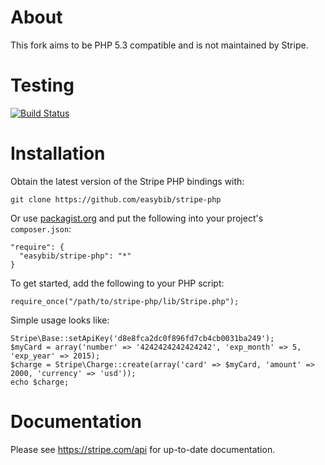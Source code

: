# About

This fork aims to be PHP 5.3 compatible and is not maintained by Stripe.

# Testing

[![Build Status](https://secure.travis-ci.org/easybib/stripe-php.png?branch=master)](http://travis-ci.org/easybib/stripe-php)

# Installation

Obtain the latest version of the Stripe PHP bindings with:

    git clone https://github.com/easybib/stripe-php

Or use [packagist.org](http://packagist.org/packages/easybib/stripe-php) and put the following into your project's `composer.json`:

    "require": {
      "easybib/stripe-php": "*"
    }

To get started, add the following to your PHP script:

    require_once("/path/to/stripe-php/lib/Stripe.php");

Simple usage looks like:

    Stripe\Base::setApiKey('d8e8fca2dc0f896fd7cb4cb0031ba249');
    $myCard = array('number' => '4242424242424242', 'exp_month' => 5, 'exp_year' => 2015);
    $charge = Stripe\Charge::create(array('card' => $myCard, 'amount' => 2000, 'currency' => 'usd'));
    echo $charge;

# Documentation

Please see https://stripe.com/api for up-to-date documentation.
